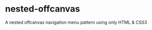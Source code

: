 nested-offcanvas
================

A nested offcanvas navigation menu pattern using only HTML &amp; CSS3

